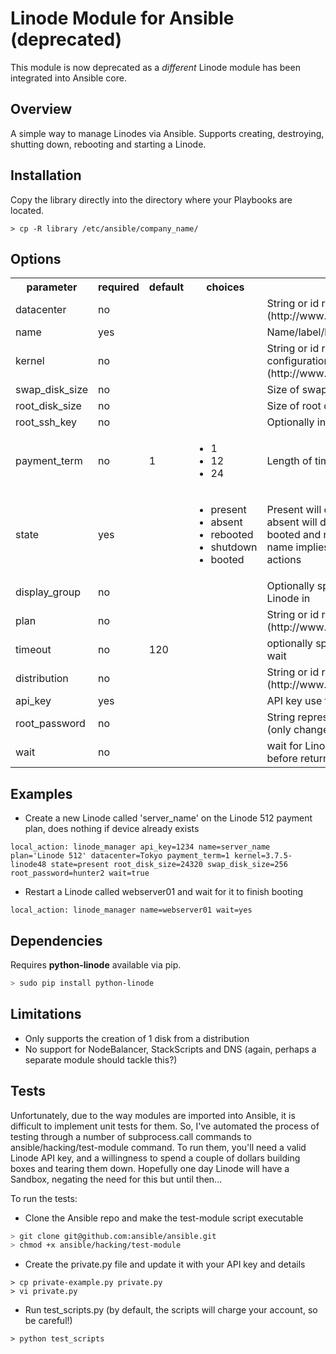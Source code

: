 # Linode Module for Ansible (deprecated)

This module is now deprecated as a *different* Linode module has been integrated into Ansible core.

## Overview

A simple way to manage Linodes via Ansible. Supports creating, destroying, shutting down, rebooting and starting a Linode.

## Installation

Copy the library directly into the directory where your Playbooks are located.

```
> cp -R library /etc/ansible/company_name/
```

## Options

<table>
<tr>
<th class="head">parameter</th>
<th class="head">required</th>
<th class="head">default</th>
<th class="head">choices</th>
<th class="head">comments</th>
</tr>
<tr>
<td>datacenter</td>
<td>no</td>
<td></td>
<td><ul></ul></td>
<td>String or id representing the Linode's datacenter (http://www.linode.com/api/utility/avail.datacenters)</td>
</tr>
<tr>
<td>name</td>
<td>yes</td>
<td></td>
<td><ul></ul></td>
<td>Name/label/hostname of the Linode instance</td>
</tr>
<tr>
<td>kernel</td>
<td>no</td>
<td></td>
<td><ul></ul></td>
<td>String or id representing the kernel for the configuration profile (http://www.linode.com/api/utility/avail.kernels)</td>
</tr>
<tr>
<td>swap_disk_size</td>
<td>no</td>
<td></td>
<td><ul></ul></td>
<td>Size of swap disk in MB</td>
</tr>
<tr>
<td>root_disk_size</td>
<td>no</td>
<td></td>
<td><ul></ul></td>
<td>Size of root disk in MB</td>
</tr>
<tr>
<td>root_ssh_key</td>
<td>no</td>
<td></td>
<td><ul></ul></td>
<td>Optionally include an ssh key for root</td>
</tr>
<tr>
<td>payment_term</td>
<td>no</td>
<td>1</td>
<td><ul><li>1</li><li>12</li><li>24</li></ul></td>
<td>Length of time in months for payment term</td>
</tr>
<tr>
<td>state</td>
<td>yes</td>
<td></td>
<td><ul><li>present</li><li>absent</li><li>rebooted</li><li>shutdown</li><li>booted</li></ul></td>
<td>Present will create the Linode if it doesn't exist, absent will destroy it (be careful!), shutdown, booted and rebooted will perform the action the name implies, all except rebooted are idempotent actions</td>
</tr>
<tr>
<td>display_group</td>
<td>no</td>
<td></td>
<td><ul></ul></td>
<td>Optionally specify which display group to place the Linode in</td>
</tr>
<tr>
<td>plan</td>
<td>no</td>
<td></td>
<td><ul></ul></td>
<td>String or id representing the Linode plan (http://www.linode.com/api/utility/avail.linodeplans)</td>
</tr>
<tr>
<td>timeout</td>
<td>no</td>
<td>120</td>
<td><ul></ul></td>
<td>optionally specify a timeout period in seconds to wait</td>
</tr>
<tr>
<td>distribution</td>
<td>no</td>
<td></td>
<td><ul></ul></td>
<td>String or id representing the OS on your server (http://www.linode.com/api/utility/avail.distributions)</td>
</tr>
<tr>
<td>api_key</td>
<td>yes</td>
<td></td>
<td><ul></ul></td>
<td>API key use to manage your Linodes</td>
</tr>
<tr>
<td>root_password</td>
<td>no</td>
<td></td>
<td><ul></ul></td>
<td>String representing the root password for the Linode (only changed at node creation)</td>
</tr>
<tr>
<td>wait</td>
<td>no</td>
<td></td>
<td><ul></ul></td>
<td>wait for Linode instance to be in state 'booted' before returning</td>
</tr>
</table>

## Examples

* Create a new Linode called 'server_name' on the Linode 512 payment plan, does nothing if device already exists

```
local_action: linode_manager api_key=1234 name=server_name  plan='Linode 512' datacenter=Tokyo payment_term=1 kernel=3.7.5-linode48 state=present root_disk_size=24320 swap_disk_size=256 root_password=hunter2 wait=true
```
* Restart a Linode called webserver01 and wait for it to finish booting

```
local_action: linode_manager name=webserver01 wait=yes
```

## Dependencies

Requires **python-linode** available via pip.

```bash
> sudo pip install python-linode
```

## Limitations

* Only supports the creation of 1 disk from a distribution
* No support for NodeBalancer, StackScripts and DNS (again, perhaps a separate module should tackle this?)

## Tests

Unfortunately, due to the way modules are imported into Ansible, it is difficult to implement unit tests for them. So, I've automated the process of testing through a number of subprocess.call commands to ansible/hacking/test-module command. To run them, you'll need a valid Linode API key, and a willingness to spend a couple of dollars building boxes and tearing them down. Hopefully one day Linode will have a Sandbox, negating the need for this but until then...

To run the tests:

* Clone the Ansible repo and make the test-module script executable

```bash
> git clone git@github.com:ansible/ansible.git
> chmod +x ansible/hacking/test-module
```

* Create the private.py file and update it with your API key and details

```
> cp private-example.py private.py
> vi private.py
```

* Run test_scripts.py (by default, the scripts will charge your account, so be careful!)

```
> python test_scripts
```
